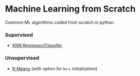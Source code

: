 # Machine Learning from Scratch
Common ML algorithms coded from scratch in python.

### Supervised
* [KNN Regressor/Classifer](src/supervised/knn.py)

### Unsupervised
* [K-Means](src/unsupervised/k_means.py) (with option for k++ initialization)
